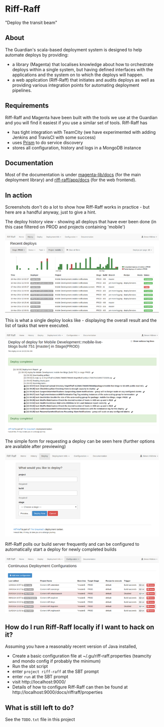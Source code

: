 Riff-Raff
=========

"Deploy the transit beam"

About
-----

The Guardian's scala-based deployment system is designed to help automate
deploys by providing:

 - a library (Magenta) that localises knowledge about how to orchestrate deploys within a
 single system, but having defined interfaces with the applications and the
 system on to which the deploys will happen.
 - a web application (Riff-Raff) that initiates and audits deploys as well as providing
 various integration points for automating deployment pipelines.

Requirements
-----

Riff-Raff and Magenta have been built with the tools we use at the Guardian
and you will find it easiest if you use a similar set of tools. Riff-Raff has

 - has tight integration with TeamCity (we have experimented with adding Jenkins and TravisCI with some success)
 - uses [Prism](http://github.com/guardian/prism) to do service discovery
 - stores all configuration, history and logs in a MongoDB instance

Documentation
-----

Most of the documentation is under [magenta-lib/docs](magenta-lib/docs) (for the main deployment library)
and [riff-raff/app/docs](riff-raff/app/docs) (for the web frontend).

In action
-----

Screenshots don't do a lot to show how Riff-Raff works in practice - but here are
a handful anyway, just to give a hint.

The deploy history view - showing all deploys that have ever been done
(in this case filtered on PROD and projects containing 'mobile')

![Deploy history](contrib/img/deployment_history.png)

This is what a single deploy looks like - displaying the overall result and the list of tasks that were executed.

![Deploy log](contrib/img/deployment_view.png)

The simple form for requesting a deploy can be seen here (further options are available after previewing)

![Request a deploy](contrib/img/deployment_request.png)

Riff-Raff polls our build server frequently and can be configured to automatically start a deploy for newly
completed builds

![Continuous deployment configuration](contrib/img/deployment_continuous.png)

How do I run Riff-Raff locally if I want to hack on it?
-------------------------------------------------------

Assuming you have a reasonably recent version of Java installed, 

 * Create a basic configuration file at ~/.gu/riff-raff.properties (teamcity and mondo config if probably the minimum)
 * Run the sbt script
 * enter `project riff-raff` at the SBT prompt
 * enter `run` at the SBT prompt
 * visit http://localhost:9000/
 * Details of how to configure Riff-Raff can then be found at http://localhost:9000/docs/riffraff/properties 


What is still left to do?
------

See the `TODO.txt` file in this project
